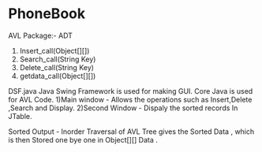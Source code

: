 # PhoneBook

AVL  Package:-
     ADT
1) Insert_call(Object[][])
2) Search_call(String Key)
3) Delete_call(String Key)
4) getdata_call(Object[][])

DSF.java
Java Swing Framework is used for making GUI.
Core Java is used for AVL Code.
1)Main window - Allows the operations such as Insert,Delete ,Search and Display.
2)Second Window - Dispaly the sorted records  In JTable. 


Sorted Output - Inorder Traversal of AVL Tree gives the Sorted Data , which is then Stored one bye one in Object[][] Data .

